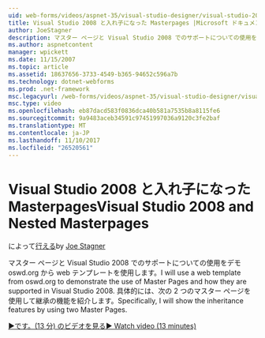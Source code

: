 ```yaml
---
uid: web-forms/videos/aspnet-35/visual-studio-designer/visual-studio-2008-and-nested-masterpages
title: Visual Studio 2008 と入れ子になった Masterpages |Microsoft ドキュメント
author: JoeStagner
description: マスター ページと Visual Studio 2008 でのサポートについての使用をデモ oswd.org から web テンプレートを使用します。 具体的には、th を紹介しています.
ms.author: aspnetcontent
manager: wpickett
ms.date: 11/15/2007
ms.topic: article
ms.assetid: 18637656-3733-4549-b365-94652c596a7b
ms.technology: dotnet-webforms
ms.prod: .net-framework
msc.legacyurl: /web-forms/videos/aspnet-35/visual-studio-designer/visual-studio-2008-and-nested-masterpages
msc.type: video
ms.openlocfilehash: eb87dacd583f0836dca40b581a7535b8a8115fe6
ms.sourcegitcommit: 9a9483aceb34591c97451997036a9120c3fe2baf
ms.translationtype: MT
ms.contentlocale: ja-JP
ms.lasthandoff: 11/10/2017
ms.locfileid: "26520561"
---
```

<a name="visual-studio-2008-and-nested-masterpages"></a><span data-ttu-id="7e1af-104">Visual Studio 2008 と入れ子になった Masterpages</span><span class="sxs-lookup"><span data-stu-id="7e1af-104">Visual Studio 2008 and Nested Masterpages</span></span>
====================
<span data-ttu-id="7e1af-105">によって[行える](https://github.com/JoeStagner)</span><span class="sxs-lookup"><span data-stu-id="7e1af-105">by [Joe Stagner](https://github.com/JoeStagner)</span></span>

<span data-ttu-id="7e1af-106">マスター ページと Visual Studio 2008 でのサポートについての使用をデモ oswd.org から web テンプレートを使用します。</span><span class="sxs-lookup"><span data-stu-id="7e1af-106">I will use a web template from oswd.org to demonstrate the use of Master Pages and how they are supported in Visual Studio 2008.</span></span> <span data-ttu-id="7e1af-107">具体的には、次の 2 つのマスター ページを使用して継承の機能を紹介します。</span><span class="sxs-lookup"><span data-stu-id="7e1af-107">Specifically, I will show the inheritance features by using two Master Pages.</span></span>

[<span data-ttu-id="7e1af-108">&#9654;です。(13 分) のビデオを見る</span><span class="sxs-lookup"><span data-stu-id="7e1af-108">&#9654; Watch video (13 minutes)</span></span>](https://channel9.msdn.com/Blogs/ASP-NET-Site-Videos/visual-studio-2008-and-nested-masterpages)
